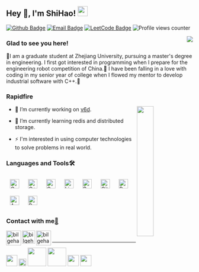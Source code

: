 ## Hey 👋, I'm ShiHao!  <img src="https://user-images.githubusercontent.com/5679180/79618120-0daffb80-80be-11ea-819e-d2b0fa904d07.gif" width="27px"> 

[![Github Badge](https://img.shields.io/badge/-Github-232323?style=flat-square&logo=Github&logoColor=white&link=https://github.com/shihao-thx)](https://github.com/shihao-thx)
[![Email Badge](https://img.shields.io/badge/-Email-c14438?style=flat-square&logo=Gmail&logoColor=white&link=mailto:shihao@zju.edu.cn)](mailto:shihao@zju.edu.cn)
[![LeetCode Badge](https://img.shields.io/badge/-LeetCode-yellow?style=flat-square&logo=Leetcode&logoColor=white)](https://leetcode.cn/)
![Profile views counter](https://komarev.com/ghpvc/?username=shihao-thx&&style=flat-square)  

<!---
[![LeetCode Badge](https://img.shields.io/badge/-LeetCode-yellow?style=flat-square&logo=Leetcode&logoColor=white&link=https://leetcode.cn/u/i3lissful-6alileogoh/)](https://leetcode.cn/u/i3lissful-6alileogoh/)
--->

<img align="right" src="https://github-readme-stats.vercel.app/api?username=shihao-thx&show_icons=true&hide_border=true&theme=buefy">

### Glad to see you here!  
🏫I am a graduate student at Zhejiang University, pursuing a master's degree in engineering. 
I first got interested in programming when I prepare for the engineering robot competition of China.👀
I have been falling in a love with coding in my senior year of college when I flowed my mentor
to develop industrial software with C++.💯  

### Rapidfire  

<img align="right" src="https://github-readme-stats.vercel.app/api/top-langs/?username=shihao-thx&hide_border=false&layout=compact&theme=buefy" style="width: 30%" >

- 🔭 I’m currently working on [v6d](https://github.com/v6d-io/v6d).  
  

- 🌱 I’m currently learning redis and distributed storage.  
  

- ⚡ I'm interested in using computer technologies to solve problems in real world.  

### Languages and Tools🛠
<div align="left">  
<a href="https://www.cprogramming.com/" target="_blank"><img style="margin: 10px" src="https://profilinator.rishav.dev/skills-assets/c-original.svg" alt="C" height="25" /></a>  
<a href="https://www.cplusplus.com/" target="_blank"><img style="margin: 10px" src="https://profilinator.rishav.dev/skills-assets/cplusplus-original.svg" alt="C++" height="25" /></a>  
<a href="https://go.dev/" target="_blank"><img style="margin: 10px" src="https://profilinator.rishav.dev/skills-assets/go-original.svg" alt="Go" height="25" /></a> 
<a href="https://www.linux.org/" target="_blank"><img style="margin: 10px" src="https://profilinator.rishav.dev/skills-assets/linux-original.svg" alt="Linux" height="25" /></a> 
<a href="https://www.gnu.org/software/bash/" target="_blank"><img style="margin: 10px" src="https://profilinator.rishav.dev/skills-assets/gnu_bash-icon.svg" alt="Bash" height="25" /></a>
<a href="https://github.com/" target="_blank"><img style="margin: 10px" src="https://profilinator.rishav.dev/skills-assets/git-scm-icon.svg" alt="Git" height="25" /></a>
<a href="https://redis.io/" target="_blank"><img style="margin: 10px" src="https://profilinator.rishav.dev/skills-assets/redis-original-wordmark.svg" alt="Redis" height="25" /></a> 
<a href="https://www.arduino.cc/" target="_blank"><img style="margin: 10px" src="https://profilinator.rishav.dev/skills-assets/arduino.png" alt="Arduino" height="25" /></a>  
<a href="https://www.raspberrypi.org/" target="_blank"><img style="margin: 10px" src="https://profilinator.rishav.dev/skills-assets/raspberrypi.png" alt="Raspberry Pi" height="25" /></a>  
</div>  

### Contact with me[:email:](mailto:shihao@zju.edu.cn)
<img align="left" alt="bilgehangecici.site" width="40px" src="https://i.pinimg.com/originals/1d/46/dd/1d46dda5b99cf1a91a1e2377fb948b36.gif" />
<img align="left" alt="bilgehangecici | LinkedIn" width="35px" src="https://i.pinimg.com/originals/de/b4/6f/deb46f02a59e3b3a2aa58fac16290d63.gif" />
<img align="left" alt="bilgehangecici | Instagram" width="40px" src="https://thumbs.gfycat.com/OrnateOrneryFoal-max-1mb.gif" />

<br />

----
  
<img src="https://media.giphy.com/media/ObNTw8Uzwy6KQ/giphy.gif" width="30px"> <img src="https://github.com/TheDudeThatCode/TheDudeThatCode/blob/master/Assets/Medal.gif" width="20px">
 <img src="https://media.giphy.com/media/VgCDAzcKvsR6OM0uWg/giphy.gif" width="50" />
 <img src="https://media.giphy.com/media/7j2hfyeVcDtf2/giphy.gif" width="50" /> <img src="https://media.giphy.com/media/lleGybkEAdmbVE8cKt/giphy.gif" width="30px">
<img src="https://media.giphy.com/media/1Bek3O06EXr6YaBcLy/giphy.gif" width="30px">




<!---
shihao-thx/shihao-thx is a ✨ special ✨ repository because its `README.md` (this file) appears on your GitHub profile.
You can click the Preview link to take a look at your changes.
--->
